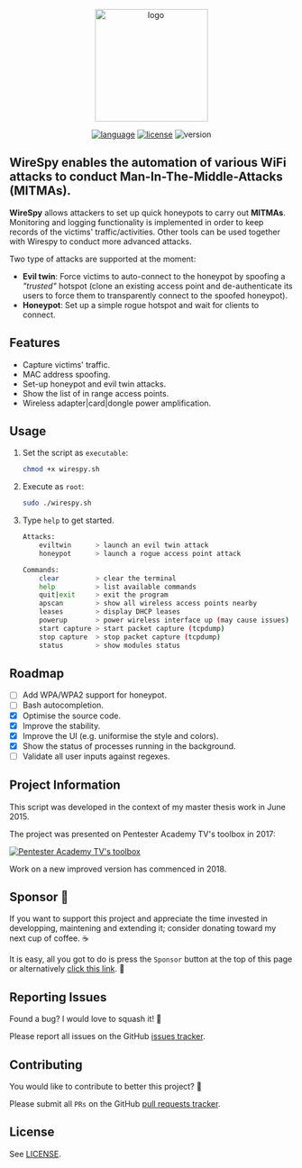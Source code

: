 <p align="center">
  <img alt="logo" src="https://raw.githubusercontent.com/AresS31/wirespy/dev/images/logo2.jpg" height="200">
  <p align="center">
      <a href="https://www.gnu.org/software/bash/"><img alt="language" src="https://img.shields.io/badge/Lang-Bash%204.2+-blue.svg"></a>
      <a href="https://opensource.org/licenses/Apache-2.0"><img alt="license" src="https://img.shields.io/badge/License-Apache%202.0-red.svg"></a>
      <img alt="version" src="https://img.shields.io/badge/Version-0.6-green.svg">
  </p>
</p>

## WireSpy enables the automation of various WiFi attacks to conduct Man-In-The-Middle-Attacks (MITMAs).

**WireSpy** allows attackers to set up quick honeypots to carry out **MITMAs**. Monitoring and logging functionality is implemented in order to keep records of the victims' traffic/activities. Other tools can be used together with Wirespy to conduct more advanced attacks.

Two type of attacks are supported at the moment:

- **Evil twin**: Force victims to auto-connect to the honeypot by spoofing a _"trusted"_ hotspot (clone an existing access point and de-authenticate its users to force them to transparently connect to the spoofed honeypot).
- **Honeypot**: Set up a simple rogue hotspot and wait for clients to connect.

## Features

- Capture victims' traffic.
- MAC address spoofing.
- Set-up honeypot and evil twin attacks.
- Show the list of in range access points.
- Wireless adapter|card|dongle power amplification.

## Usage

1. Set the script as `executable`:

   ```bash
   chmod +x wirespy.sh
   ```

2. Execute as `root`:

   ```bash
   sudo ./wirespy.sh
   ```

3. Type `help` to get started.

    ```bash
    Attacks:
        eviltwin      > launch an evil twin attack
        honeypot      > launch a rogue access point attack

    Commands:
        clear         > clear the terminal
        help          > list available commands
        quit|exit     > exit the program
        apscan        > show all wireless access points nearby
        leases        > display DHCP leases
        powerup       > power wireless interface up (may cause issues)
        start capture > start packet capture (tcpdump)
        stop capture  > stop packet capture (tcpdump)
        status        > show modules status
    ```

## Roadmap

- [ ] Add WPA/WPA2 support for honeypot.
- [ ] Bash autocompletion.
- [x] Optimise the source code.
- [x] Improve the stability.
- [x] Improve the UI (e.g. uniformise the style and colors).
- [x] Show the status of processes running in the background.
- [ ] Validate all user inputs against regexes.

## Project Information

This script was developed in the context of my master thesis work in June 2015.

The project was presented on Pentester Academy TV's toolbox in 2017:

[![Pentester Academy TV's toolbox](https://img.youtube.com/vi/ALSChHZdf5o/0.jpg)](https://www.youtube.com/watch?v=ALSChHZdf5o)

Work on a new improved version has commenced in 2018.

## Sponsor 💖

If you want to support this project and appreciate the time invested in developping, maintening and extending it; consider donating toward my next cup of coffee. ☕

It is easy, all you got to do is press the `Sponsor` button at the top of this page or alternatively [click this link](https://github.com/sponsors/aress31). 💸

## Reporting Issues

Found a bug? I would love to squash it! 🐛

Please report all issues on the GitHub [issues tracker](https://github.com/aress31/wirespy/issues).

## Contributing

You would like to contribute to better this project? 🤩

Please submit all `PRs` on the GitHub [pull requests tracker](https://github.com/aress31/wirespy/pulls).

## License

See [LICENSE](LICENSE).
